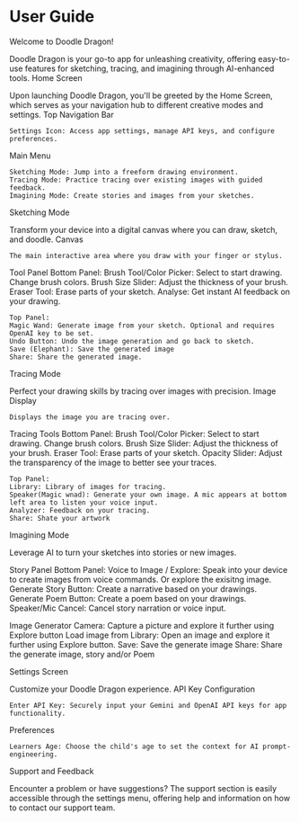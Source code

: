 # User Guide
Welcome to Doodle Dragon!

Doodle Dragon is your go-to app for unleashing creativity, offering easy-to-use features for sketching, tracing, and imagining through AI-enhanced tools.
Home Screen

Upon launching Doodle Dragon, you'll be greeted by the Home Screen, which serves as your navigation hub to different creative modes and settings.
Top Navigation Bar

    Settings Icon: Access app settings, manage API keys, and configure preferences.

Main Menu

    Sketching Mode: Jump into a freeform drawing environment.
    Tracing Mode: Practice tracing over existing images with guided feedback.
    Imagining Mode: Create stories and images from your sketches.

Sketching Mode

Transform your device into a digital canvas where you can draw, sketch, and doodle.
Canvas

    The main interactive area where you draw with your finger or stylus.

Tool Panel
    Bottom Panel:
    Brush Tool/Color Picker: Select to start drawing. Change brush colors.
    Brush Size Slider: Adjust the thickness of your brush.
    Eraser Tool: Erase parts of your sketch.
    Analyse: Get instant AI feedback on your drawing.

    Top Panel:
    Magic Wand: Generate image from your sketch. Optional and requires OpenAI key to be set.
    Undo Button: Undo the image generation and go back to sketch.
    Save (Elephant): Save the generated image
    Share: Share the generated image.

Tracing Mode

Perfect your drawing skills by tracing over images with precision.
Image Display

    Displays the image you are tracing over.

Tracing Tools
    Bottom Panel:
    Brush Tool/Color Picker: Select to start drawing. Change brush colors.
    Brush Size Slider: Adjust the thickness of your brush.
    Eraser Tool: Erase parts of your sketch.
    Opacity Slider: Adjust the transparency of the image to better see your traces.
    
    Top Panel:
    Library: Library of images for tracing.
    Speaker(Magic wnad): Generate your own image. A mic appears at bottom left area to listen your voice input.
    Analyzer: Feedback on your tracing.
    Share: Shate your artwork


Imagining Mode

Leverage AI to turn your sketches into stories or new images.

Story Panel
    Bottom Panel:
    Voice to Image / Explore: Speak into your device to create images from voice commands. Or explore the exisitng image.
    Generate Story Button: Create a narrative based on your drawings.
    Generate Poem Button: Create a poem based on your drawings.
    Speaker/Mic Cancel: Cancel story narration or voice input.

Image Generator
    Camera: Capture a picture and explore it further using Explore button
    Load image from Library: Open an image and explore it further using Explore button.
    Save: Save the generate image
    Share: Share the generate image, story and/or Poem

Settings Screen

Customize your Doodle Dragon experience.
API Key Configuration

    Enter API Key: Securely input your Gemini and OpenAI API keys for app functionality.

Preferences

    Learners Age: Choose the child's age to set the context for AI prompt-engineering.

Support and Feedback

Encounter a problem or have suggestions? The support section is easily accessible through the settings menu, offering help and information on how to contact our support team.